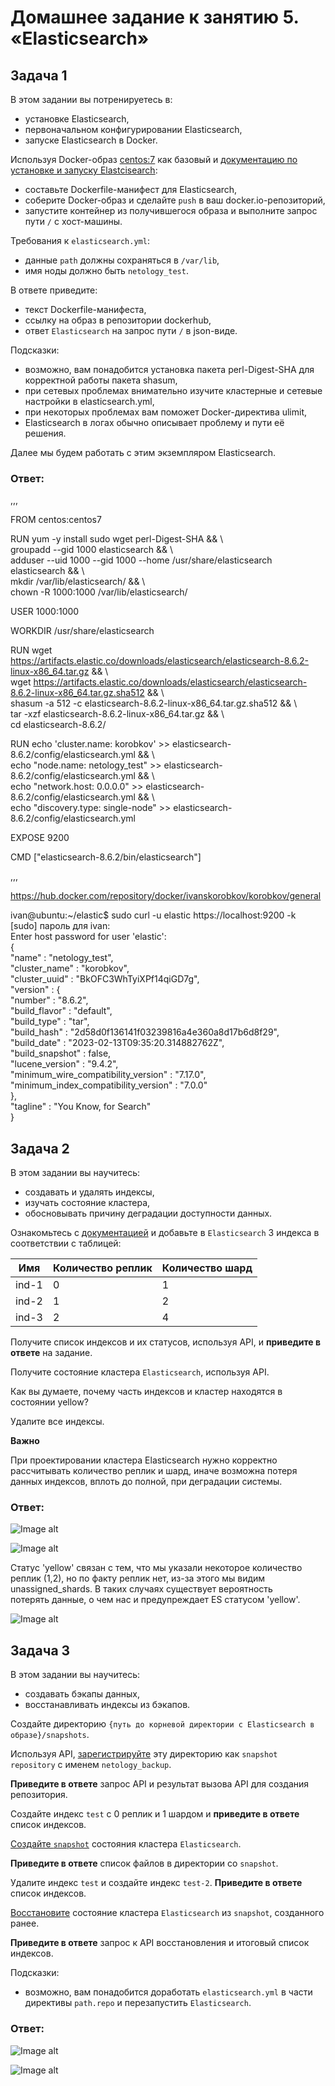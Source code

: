 # Домашнее задание к занятию 5. «Elasticsearch»

## Задача 1

В этом задании вы потренируетесь в:

- установке Elasticsearch,
- первоначальном конфигурировании Elasticsearch,
- запуске Elasticsearch в Docker.

Используя Docker-образ [centos:7](https://hub.docker.com/_/centos) как базовый и 
[документацию по установке и запуску Elastcisearch](https://www.elastic.co/guide/en/elasticsearch/reference/current/targz.html):

- составьте Dockerfile-манифест для Elasticsearch,
- соберите Docker-образ и сделайте `push` в ваш docker.io-репозиторий,
- запустите контейнер из получившегося образа и выполните запрос пути `/` c хост-машины.

Требования к `elasticsearch.yml`:

- данные `path` должны сохраняться в `/var/lib`,
- имя ноды должно быть `netology_test`.

В ответе приведите:

- текст Dockerfile-манифеста,
- ссылку на образ в репозитории dockerhub,
- ответ `Elasticsearch` на запрос пути `/` в json-виде.

Подсказки:

- возможно, вам понадобится установка пакета perl-Digest-SHA для корректной работы пакета shasum,
- при сетевых проблемах внимательно изучите кластерные и сетевые настройки в elasticsearch.yml,
- при некоторых проблемах вам поможет Docker-директива ulimit,
- Elasticsearch в логах обычно описывает проблему и пути её решения.

Далее мы будем работать с этим экземпляром Elasticsearch.

### Ответ: 
,,,

FROM centos:centos7  

RUN yum -y install sudo wget perl-Digest-SHA && \  
    groupadd --gid 1000 elasticsearch && \  
    adduser --uid 1000 --gid 1000 --home /usr/share/elasticsearch elasticsearch && \  
    mkdir /var/lib/elasticsearch/ && \  
    chown -R  1000:1000 /var/lib/elasticsearch/  
  
USER 1000:1000  

WORKDIR /usr/share/elasticsearch  
  
RUN wget https://artifacts.elastic.co/downloads/elasticsearch/elasticsearch-8.6.2-linux-x86_64.tar.gz && \  
    wget https://artifacts.elastic.co/downloads/elasticsearch/elasticsearch-8.6.2-linux-x86_64.tar.gz.sha512 && \  
        shasum -a 512 -c elasticsearch-8.6.2-linux-x86_64.tar.gz.sha512 && \  
        tar -xzf elasticsearch-8.6.2-linux-x86_64.tar.gz && \  
        cd elasticsearch-8.6.2/   
  
RUN echo 'cluster.name: korobkov' >> elasticsearch-8.6.2/config/elasticsearch.yml && \  
    echo "node.name: netology_test" >> elasticsearch-8.6.2/config/elasticsearch.yml && \  
    echo "network.host: 0.0.0.0" >> elasticsearch-8.6.2/config/elasticsearch.yml && \  
    echo "discovery.type: single-node" >> elasticsearch-8.6.2/config/elasticsearch.yml  
  
EXPOSE 9200  
  
CMD ["elasticsearch-8.6.2/bin/elasticsearch"]  

,,,

https://hub.docker.com/repository/docker/ivanskorobkov/korobkov/general  

ivan@ubuntu:~/elastic$ sudo curl -u elastic https://localhost:9200 -k  
[sudo] пароль для ivan:   
Enter host password for user 'elastic':  
{  
  "name" : "netology_test",  
  "cluster_name" : "korobkov",  
  "cluster_uuid" : "BkOFC3WhTyiXPf14qiGD7g",  
  "version" : {  
    "number" : "8.6.2",  
    "build_flavor" : "default",  
    "build_type" : "tar",  
    "build_hash" : "2d58d0f136141f03239816a4e360a8d17b6d8f29",  
    "build_date" : "2023-02-13T09:35:20.314882762Z",  
    "build_snapshot" : false,  
    "lucene_version" : "9.4.2",  
    "minimum_wire_compatibility_version" : "7.17.0",  
    "minimum_index_compatibility_version" : "7.0.0"  
  },  
  "tagline" : "You Know, for Search"  
}  

## Задача 2

В этом задании вы научитесь:

- создавать и удалять индексы,
- изучать состояние кластера,
- обосновывать причину деградации доступности данных.

Ознакомьтесь с [документацией](https://www.elastic.co/guide/en/elasticsearch/reference/current/indices-create-index.html) 
и добавьте в `Elasticsearch` 3 индекса в соответствии с таблицей:

| Имя | Количество реплик | Количество шард |
|-----|-------------------|-----------------|
| ind-1| 0 | 1 |
| ind-2 | 1 | 2 |
| ind-3 | 2 | 4 |

Получите список индексов и их статусов, используя API, и **приведите в ответе** на задание.

Получите состояние кластера `Elasticsearch`, используя API.

Как вы думаете, почему часть индексов и кластер находятся в состоянии yellow?

Удалите все индексы.

**Важно**

При проектировании кластера Elasticsearch нужно корректно рассчитывать количество реплик и шард,
иначе возможна потеря данных индексов, вплоть до полной, при деградации системы.

### Ответ:

![Image alt](https://github.com/IvanSKorobkov/homework/blob/main/%D0%A1%D0%BD%D0%B8%D0%BC%D0%BE%D0%BA%20%D1%8D%D0%BA%D1%80%D0%B0%D0%BD%D0%B0%20%D0%BE%D1%82%202023-03-05%2004-33-11.png)

![Image alt](https://github.com/IvanSKorobkov/homework/blob/main/%D0%A1%D0%BD%D0%B8%D0%BC%D0%BE%D0%BA%20%D1%8D%D0%BA%D1%80%D0%B0%D0%BD%D0%B0%20%D0%BE%D1%82%202023-03-05%2004-39-07.png)

Статус 'yellow' связан с тем, что мы указали некоторое количество реплик (1,2), но по факту реплик нет, из-за этого мы видим unassigned_shards. В таких случаях существует вероятность  
потерять данные, о чем нас и предупреждает ES статусом 'yellow'.  

![Image alt](https://github.com/IvanSKorobkov/homework/blob/main/%D0%A1%D0%BD%D0%B8%D0%BC%D0%BE%D0%BA%20%D1%8D%D0%BA%D1%80%D0%B0%D0%BD%D0%B0%20%D0%BE%D1%82%202023-03-05%2004-42-14.png)

## Задача 3

В этом задании вы научитесь:

- создавать бэкапы данных,
- восстанавливать индексы из бэкапов.

Создайте директорию `{путь до корневой директории с Elasticsearch в образе}/snapshots`.

Используя API, [зарегистрируйте](https://www.elastic.co/guide/en/elasticsearch/reference/current/snapshots-register-repository.html#snapshots-register-repository) 
эту директорию как `snapshot repository` c именем `netology_backup`.

**Приведите в ответе** запрос API и результат вызова API для создания репозитория.

Создайте индекс `test` с 0 реплик и 1 шардом и **приведите в ответе** список индексов.

[Создайте `snapshot`](https://www.elastic.co/guide/en/elasticsearch/reference/current/snapshots-take-snapshot.html) 
состояния кластера `Elasticsearch`.

**Приведите в ответе** список файлов в директории со `snapshot`.

Удалите индекс `test` и создайте индекс `test-2`. **Приведите в ответе** список индексов.

[Восстановите](https://www.elastic.co/guide/en/elasticsearch/reference/current/snapshots-restore-snapshot.html) состояние
кластера `Elasticsearch` из `snapshot`, созданного ранее. 

**Приведите в ответе** запрос к API восстановления и итоговый список индексов.

Подсказки:

- возможно, вам понадобится доработать `elasticsearch.yml` в части директивы `path.repo` и перезапустить `Elasticsearch`.

### Ответ:

![Image alt](https://github.com/IvanSKorobkov/homework/blob/main/%D0%A1%D0%BD%D0%B8%D0%BC%D0%BE%D0%BA%20%D1%8D%D0%BA%D1%80%D0%B0%D0%BD%D0%B0%20%D0%BE%D1%82%202023-03-05%2009-10-44.png)

![Image alt](https://github.com/IvanSKorobkov/homework/blob/main/%D0%A1%D0%BD%D0%B8%D0%BC%D0%BE%D0%BA%20%D1%8D%D0%BA%D1%80%D0%B0%D0%BD%D0%B0%20%D0%BE%D1%82%202023-03-05%2009-17-16.png)
